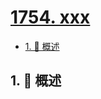 # [1754. xxx](https://github.com/Tdahuyou/TNotes.leetcode/tree/main/notes/1754.%20xxx)

<!-- region:toc -->

- [1. 📝 概述](#1--概述)

<!-- endregion:toc -->

## 1. 📝 概述
